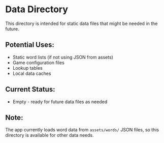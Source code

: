# Data Directory

This directory is intended for static data files that might be needed in the future.

## Potential Uses:
- Static word lists (if not using JSON from assets)
- Game configuration files
- Lookup tables
- Local data caches

## Current Status:
- Empty - ready for future data files as needed

## Note:
The app currently loads word data from `assets/words/` JSON files, so this directory is available for other data needs.

